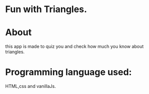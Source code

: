 # Fun with Triangles.
 

 # About
this app is made to quiz you and check how much you know about triangles.

# Programming language used:
HTML,css and vanillaJs.
